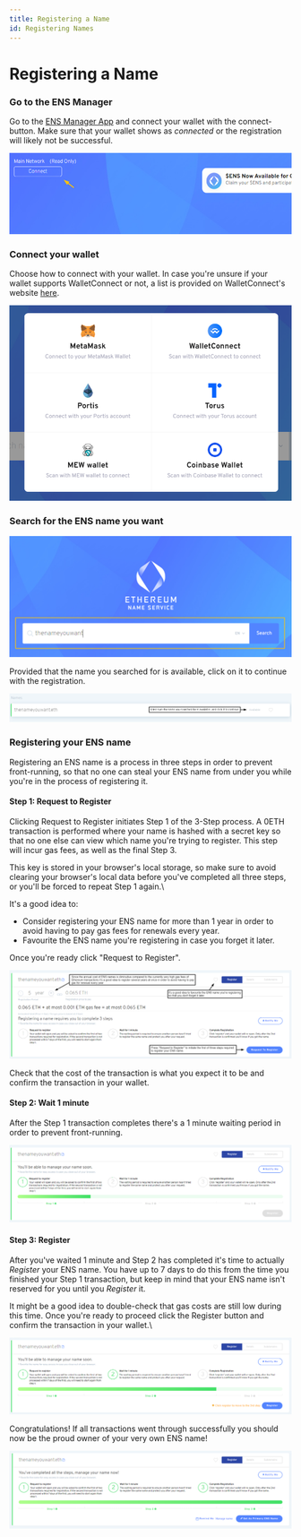 ```yaml
---
title: Registering a Name
id: Registering Names
---
```


# Registering a Name

### Go to the ENS Manager

Go to the [ENS Manager App](https://app.ens.domains) and connect your wallet with the connect-button. Make sure that your wallet shows as _connected_ or the registration will likely not be successful.

![Connecting to the manager app. Step 1.](./img/register-1.png "Connect your wallet by selecting the Connect button.")

### Connect your wallet

Choose how to connect with your wallet. In case you're unsure if your wallet supports WalletConnect or not, a list is provided on WalletConnect's website [here](https://walletconnect.com/registry/wallets).


![Connecting to the manager app. Step 2](./img/register-2.png "Connect using your wallet or the Wallet Connect service")

### Search for the ENS name you want

![Serching for an ENS Name](./img/register-3.png "Search for an ENS Name to check availability.")


Provided that the name you searched for is available, click on it to continue with the registration.

![Checking ENS Name availability](./img/register-4.png "If the name is available it will display this on the right side of the screen.")


### Registering your ENS name

Registering an ENS name is a process in three steps in order to prevent front-running, so that no one can steal your ENS name from under you while you're in the process of registering it.

#### Step 1: Request to Register

Clicking Request to Register initiates Step 1 of the 3-Step process. A 0ETH transaction is performed where your name is hashed with a secret key so that no one else can view which name you're trying to register. This step will incur gas fees, as well as the final Step 3.

This key is stored in your browser's local storage, so make sure to avoid clearing your browser's local data before you've completed all three steps, or you'll be forced to repeat Step 1 again.\


It's a good idea to:

* Consider registering your ENS name for more than 1 year in order to avoid having to pay gas fees for renewals every year.
* Favourite the ENS name you're registering in case you forget it later.

Once you're ready click "Request to Register".


![Registering your ENS Name. Step 1](./img/register-5.png "Select the number of years you want to register for.")

Check that the cost of the transaction is what you expect it to be and confirm the transaction in your wallet.

#### Step 2: Wait 1 minute

After the Step 1 transaction completes there's a 1 minute waiting period in order to prevent front-running.

![Registering your ENS Name. Step 2](./img/register-6.png "Wait one minute after you request to register.")

#### Step 3: Register

After you've waited 1 minute and Step 2 has completed it's time to actually _Register_ your ENS name. You have up to 7 days to do this from the time you finished your Step 1 transaction, but keep in mind that your ENS name isn't reserved for you until you _Register_ it.

It might be a good idea to double-check that gas costs are still low during this time. Once you're ready to proceed click the Register button and confirm the transaction in your wallet.\


![Registering your ENS Name. Step 3](./img/register-7.png "After waiting one minutes, select Register, and approve the transaction in your wallet.")

Congratulations! If all transactions went through successfully you should now be the proud owner of your very own ENS name!

![Your name is registered](./img/register-8.png "After the transaction is approved on the blockchain, it is now your new ENS Name!")
 
